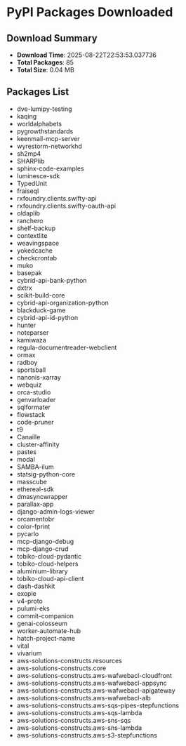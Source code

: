 # PyPI Packages Downloaded

## Download Summary
- **Download Time**: 2025-08-22T22:53:53.037736
- **Total Packages**: 85
- **Total Size**: 0.04 MB

## Packages List
- dve-lumipy-testing
- kaqing
- worldalphabets
- pygrowthstandards
- keenmail-mcp-server
- wyrestorm-networkhd
- sh2mp4
- SHARPlib
- sphinx-code-examples
- luminesce-sdk
- TypedUnit
- fraiseql
- rxfoundry.clients.swifty-api
- rxfoundry.clients.swifty-oauth-api
- oldaplib
- ranchero
- shelf-backup
- contextlite
- weavingspace
- yokedcache
- checkcrontab
- muko
- basepak
- cybrid-api-bank-python
- dxtrx
- scikit-build-core
- cybrid-api-organization-python
- blackduck-game
- cybrid-api-id-python
- hunter
- noteparser
- kamiwaza
- regula-documentreader-webclient
- ormax
- radboy
- sportsball
- nanonis-xarray
- webquiz
- orca-studio
- genvarloader
- sqlformater
- flowstack
- code-pruner
- t9
- Canaille
- cluster-affinity
- pastes
- modal
- SAMBA-ilum
- statsig-python-core
- masscube
- ethereal-sdk
- dmasyncwrapper
- parallax-app
- django-admin-logs-viewer
- orcamentobr
- color-fprint
- pycarlo
- mcp-django-debug
- mcp-django-crud
- tobiko-cloud-pydantic
- tobiko-cloud-helpers
- aluminium-library
- tobiko-cloud-api-client
- dash-dashkit
- exopie
- v4-proto
- pulumi-eks
- commit-companion
- genai-colosseum
- worker-automate-hub
- hatch-project-name
- vital
- vivarium
- aws-solutions-constructs.resources
- aws-solutions-constructs.core
- aws-solutions-constructs.aws-wafwebacl-cloudfront
- aws-solutions-constructs.aws-wafwebacl-appsync
- aws-solutions-constructs.aws-wafwebacl-apigateway
- aws-solutions-constructs.aws-wafwebacl-alb
- aws-solutions-constructs.aws-sqs-pipes-stepfunctions
- aws-solutions-constructs.aws-sqs-lambda
- aws-solutions-constructs.aws-sns-sqs
- aws-solutions-constructs.aws-sns-lambda
- aws-solutions-constructs.aws-s3-stepfunctions
